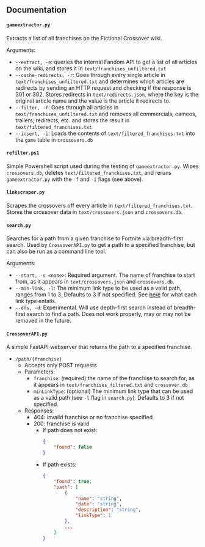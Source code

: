 ## Documentation 

#### `gameextractor.py`
Extracts a list of all franchises on the Fictional Crossover wiki.

Arguments:

* `--extract, -e`: queries the internal Fandom API to get a list of all articles on the wiki, and stores it in `text/franchises_unfiltered.txt`
* `--cache-redirects, -r`: Goes through every single article in `text/franchises_unfiltered.txt` and determines which articles are redirects by sending an HTTP request and checking if the response is 301 or 302. Stores redirects in `text/redirects.json`, where the key is the original article name and the value is the article it redirects to. 
* `--filter, -f`: Goes through all articles in `text/franchises_unfiltered.txt` and removes all commercials, cameos, trailers, redirects, etc. and stores the result in `text/filtered_franchises.txt`
* `--insert, -i`: Loads the contents of `text/filtered_franchises.txt` into the `game` table in `crossovers.db`


#### `refilter.ps1`

Simple Powershell script used during the testing of `gameextractor.py`. Wipes `crossovers.db`, deletes `text/filtered_franchises.txt`, and reruns `gameextractor.py` with the `-f` and `-i` flags (see above).

#### `linkscraper.py`

Scrapes the crossovers off every article in `text/filtered_franchises.txt`. Stores the crossover data in `text/crossovers.json` and `crossovers.db`. 

#### `search.py`

Searches for a path from a given franchise to Fortnite via breadth-first search. Used by `CrossoverAPI.py` to get a path to a specified franchise, but can also be run as a command line tool. 

Arguments:

* `--start, -s <name>`: Required argument. The name of franchise to start from, as it appears in `text/crossovers.json` and `crossovers.db`. 
* `--min-link, -l`: The minimum link type to be used as a valid path, ranges from 1 to 3. Defaults to 3 if not specified. See [here](https://fictionalcrossover.fandom.com/wiki/Link#Types_of_links) for what each link type entails. 
* `--dfs, -d`: Experimental. Will use depth-first search instead of breadth-first search to find a path. Does not work properly, may or may not be removed in the future. 

#### `CrossoverAPI.py`

A simple FastAPI webserver that returns the path to a specified franchise.

* `/path/{franchise}`
  * Accepts only POST requests
  * Parameters:
    * `franchise`: (required) the name of the franchise to search for, as it appears in `text/franchises_filtered.txt` and `crossover.db`
    * `minLinkType`: (optional) The minimum link type that can be used as a valid path (see `-l` flag in `search.py`). Defaults to 3 if not specified. 
  * Responses:
    * 404: invalid franchise or no franchise specified
    * 200: franchise is valid
      * If path does not exist:
        ```json
        {
            "found": false
        }
        ```
      * If path exists:
        ```json
        {
            "found": true,
            "path": [
                {
                    "name": "string",
                    "date": "string",
                    "description": "string",
                    "linkType": 1
                },
                ...
            ]
        }
        ```
